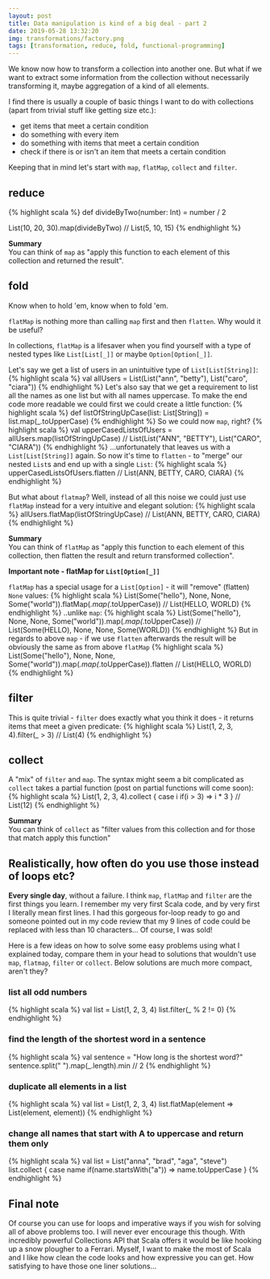 ```yaml
---
layout: post
title: Data manipulation is kind of a big deal - part 2
date: 2019-05-28 13:32:20
img: transformations/factory.png 
tags: [transformation, reduce, fold, functional-programming]
---
```

We know now how to transform a collection into another one. But what if we want to extract some information from the collection without necessarily transforming it, maybe aggregation of a kind of all elements.
<br>

I find there is usually a couple of basic things I want to do with collections (apart from trivial stuff like getting size etc.):
* get items that meet a certain condition
* do something with every item
* do something with items that meet a certain condition
* check if there is or isn't an item that meets a certain condition

Keeping that in mind let's start with `map`, `flatMap`, `collect` and `filter`.<br>

## reduce
{% highlight scala %}
def divideByTwo(number: Int) = number / 2

List(10, 20, 30).map(divideByTwo) // List(5, 10, 15)
{% endhighlight %}

<b>Summary</b><br>
You can think of `map` as "apply this function to each element of this collection and returned the result". 

## fold
Know when to hold 'em, know when to fold 'em.


`flatMap` is nothing more than calling `map` first and then `flatten`. Why would it be useful?

In collections, `flatMap` is a lifesaver when you find yourself with a type of nested types like `List[List[_]]` or maybe `Option[Option[_]]`.

Let's say we get a list of users in an unintuitive type of `List[List[String]]`:
{% highlight scala %}
val allUsers = List(List("ann", "betty"), List("caro", "ciara"))
{% endhighlight %}
Let's also say that we get a requirement to list all the names as one list but with all names uppercase. 
To make the end code more readable we could first we could create a little function:
{% highlight scala %}
def listOfStringUpCase(list: List[String]) = list.map(_.toUpperCase)
{% endhighlight %}
So we could now `map`, right?
{% highlight scala %}
val upperCasedListsOfUsers = 
allUsers.map(listOfStringUpCase) // List(List("ANN", "BETTY"), List("CARO", "CIARA"))
{% endhighlight %}
...unfortunately that leaves us with a `List[List[String]]` again. So now it's time to `flatten` - to "merge" our nested `List`s and end up with a single `List`:
{% highlight scala %}
upperCasedListsOfUsers.flatten // List(ANN, BETTY, CARO, CIARA)
{% endhighlight %}


But what about `flatmap`? Well, instead of all this noise we could just use `flatMap` instead for a very intuitive and elegant solution:
{% highlight scala %}
allUsers.flatMap(listOfStringUpCase) // List(ANN, BETTY, CARO, CIARA)
{% endhighlight %}

<b>Summary</b><br>
You can think of `flatMap` as "apply this function to each element of this collection, then flatten the result and return transformed collection".  

<b>Important note - flatMap for `List[Option[_]]`</b>

`flatMap` has a special usage for a `List[Option]` - it will "remove" (flatten) `None` values:
{% highlight scala %}
List(Some("hello"), None, None, Some("world")).flatMap(_.map(_.toUpperCase)) 
// List(HELLO, WORLD)
{% endhighlight %}
..unlike `map`:
{% highlight scala %}
List(Some("hello"), None, None, Some("world")).map(_.map(_.toUpperCase)) 
// List(Some(HELLO), None, None, Some(WORLD))
{% endhighlight %}
But in regards to above `map` - if we use `flatten` afterwards the result will be obviously the same as from above `flatMap`
{% highlight scala %}
List(Some("hello"), None, None, Some("world")).map(_.map(_.toUpperCase)).flatten
// List(HELLO, WORLD)
{% endhighlight %}

## filter
This is quite trivial - `filter` does exactly what you think it does - it returns items that meet a given predicate:
{% highlight scala %}
List(1, 2, 3, 4).filter(_ > 3) // List(4)
{% endhighlight %}


## collect
A "mix" of `filter` and `map`. The syntax might seem a bit complicated as `collect` takes a partial function (post on partial functions will come soon):
{% highlight scala %}
List(1, 2, 3, 4).collect {
    case i if(i > 3) => i * 3
} 
// List(12)
{% endhighlight %}

<b>Summary</b><br>
You can think of `collect` as "filter values from this collection and for those that match apply this function"



## Realistically, how often do you use those instead of loops etc?
<b>Every single day</b>, without a failure. I think `map`, `flatMap` and `filter` are the first things you learn. I remember my very first Scala code, and by very first I literally mean first lines. I had this gorgeous for-loop ready to go and someone pointed out in my code review that my 9 lines of code could be replaced with less than 10 characters... Of course, I was sold!

Here is a few ideas on how to solve some easy problems using what I explained today, compare them in your head to solutions that wouldn't use `map`, `flatmap`, `filter` or `collect`. Below solutions are much more compact, aren't they?

### list all odd numbers
{% highlight scala %}
val list = List(1, 2, 3, 4)
list.filter(_ % 2 != 0)
{% endhighlight %}

### find the length of the shortest word in a sentence
{% highlight scala %}
val sentence = "How long is the shortest word?"
sentence.split(" ").map(_.length).min // 2 
{% endhighlight %}

### duplicate all elements in a list
{% highlight scala %}
val list = List(1, 2, 3, 4)
list.flatMap(element => List(element, element))
{% endhighlight %}

### change all names that start with A to uppercase and return them only
{% highlight scala %}
val list = List("anna", "brad", "aga", "steve")
list.collect {
    case name if(name.startsWith("a")) => name.toUpperCase
}
{% endhighlight %}


## Final note
Of course you can use for loops and imperative ways if you wish for solving all of above problems too. I will never ever encourage this though. With incredibly powerful Collections API that Scala offers it would be like hooking up a snow plougher to a Ferrari. Myself, I want to make the most of Scala and I like how clean the code looks and how expressive you can get. How satisfying to have those one liner solutions...

